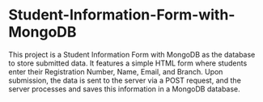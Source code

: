 # Student-Information-Form-with-MongoDB
This project is a Student Information Form with MongoDB as the database to store submitted data. It features a simple HTML form where students enter their Registration Number, Name, Email, and Branch. Upon submission, the data is sent to the server via a POST request, and the server processes and saves this information in a MongoDB database. 
